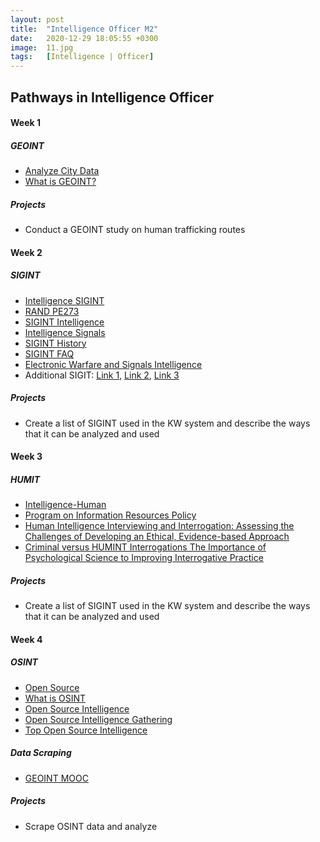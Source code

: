 ```yaml
---
layout: post
title:  "Intelligence Officer M2"
date:   2020-12-29 18:05:55 +0300
image:  11.jpg
tags:   [Intelligence | Officer]
---
```

## Pathways in Intelligence Officer
#### Week 1
##### GEOINT
- [Analyze City Data](https://www.coursera.org/projects/analyze-city-data-r-tableau)
- [What is GEOINT?](https://www.youtube.com/watch?v=NObWabQJiRs)
##### Projects
* Conduct a GEOINT study on human trafficking routes

#### Week 2
##### SIGINT
- [Intelligence SIGINT](https://www.cia.gov/news-information/featured-story-archive/2010-featured-story-archive/intelligence-signals-intelligence-1.html)
- [RAND PE273](https://www.rand.org/content/dam/rand/pubs/perspectives/PE200/PE273/RAND_PE273.pdf)
- [SIGINT Intelligence](https://fas.org/irp/program/collect/vpu-001.htm)
- [Intelligence Signals](https://www.cia.gov/news-information/featured-story-archive/2010-featured-story-archive/intelligence-signals-intelligence-1.html)
- [SIGINT History](https://www.nro.gov/Freedom-of-Information-Act-FOIA/Declassified-Records/Selected-Historically-Significant-Documents-of-Public-Interest/sigint/)
- [SIGINT FAQ](https://www.nsa.gov/about/faqs/sigint-faqs/)
- [Electronic Warfare and Signals Intelligence](https://www.jhuapl.edu/Content/documents/EWandSIGINT.pdf)
- Additional SIGIT: [Link 1](https://www.nro.gov/Freedom-of-Information-Act-FOIA/Declassified-Records/Selected-Historically-Significant-Documents-of-Public-Interest/sigint/), [Link 2](https://www.nsa.gov/about/faqs/sigint-faqs/), [Link 3](https://www.jhuapl.edu/Content/documents/EWandSIGINT.pdf)

##### Projects
* Create a list of SIGINT used in the KW system and describe the ways that it can be analyzed and used

#### Week 3
##### HUMIT
- [Intelligence-Human](https://www.cia.gov/news-information/featured-story-archive/2010-featured-story-archive/intelligence-human-intelligence.html)
- [Program on Information Resources Policy](http://pirp.harvard.edu/pubs_pdf/brannon/brannon-i02-1.pdf)
- [Human Intelligence Interviewing and Interrogation: Assessing the Challenges of Developing an Ethical, Evidence-based Approach](https://link.springer.com/chapter/10.1007%2F978-1-4614-9642-7_11)
- [Criminal versus HUMINT Interrogations The Importance of Psychological Science to Improving Interrogative Practice](https://www.researchgate.net/publication/273490397_Criminal_versus_HUMINT_Interrogations_The_Importance_of_Psychological_Science_to_Improving_Interrogative_Practice)

##### Projects
* Create a list of SIGINT used in the KW system and describe the ways that it can be analyzed and used

#### Week 4
##### OSINT
- [Open Source](https://www.recordedfuture.com/open-source-intelligence-definition/)
- [What is OSINT](https://www.csoonline.com/article/3445357/what-is-osint-top-open-source-intelligence-tools.html)
- [Open Source Intelligence](https://www.cia.gov/news-information/featured-story-archive/2010-featured-story-archive/open-source-intelligence.html)
- [Open Source Intelligence Gathering](https://www.sans.org/event/osint-summit-2021/course/open-source-intelligence-gathering)
- [Top Open Source Intelligence](https://www.greycampus.com/blog/information-security/top-open-source-intelligence-tools)

##### Data Scraping 	
- [GEOINT MOOC](https://www.e-education.psu.edu/geointmooc/)

##### Projects
* Scrape OSINT data and analyze

[jekyll-docs]: https://jekyllrb.com/docs/home
[jekyll-gh]:   https://github.com/jekyll/jekyll
[jekyll-talk]: https://talk.jekyllrb.com/
